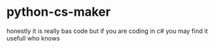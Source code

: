 # python-cs-maker
honestly it is really bas code but if you are coding in c# 
you may find it usefull who knows
